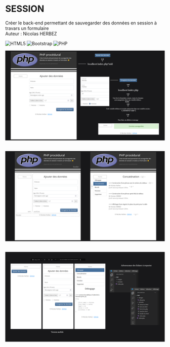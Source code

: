 # SESSION
Créer le back-end permettant de sauvegarder des données en session à travars un formulaire  
Auteur : Nicolas HERBEZ

![HTML5](https://img.shields.io/badge/html5-%23E34F26.svg?style=for-the-badge&logo=html5&logoColor=white) ![Bootstrap](https://img.shields.io/badge/bootstrap-%23563D7C.svg?style=for-the-badge&logo=bootstrap&logoColor=white) ![PHP](https://img.shields.io/badge/php-%23777BB4.svg?style=for-the-badge&logo=php&logoColor=white)  


![session-1](profile/img/1.png)&nbsp;&nbsp;  

![session-1](profile/img/2.png)&nbsp;&nbsp;  

![session-1](profile/img/3.png)&nbsp;&nbsp;
